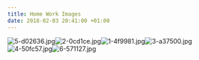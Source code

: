 ```yaml
---
title: Home Work Images
date: 2018-02-03 20:41:00 +01:00
---
```


![5-d02636.jpg](/uploads/5-d02636.jpg)![2-0cd1ce.jpg](/uploads/2-0cd1ce.jpg)![1-4f9981.jpg](/uploads/1-4f9981.jpg)![3-a37500.jpg](/uploads/3-a37500.jpg)![4-50fc57.jpg](/uploads/4-50fc57.jpg)![6-571127.jpg](/uploads/6-571127.jpg)